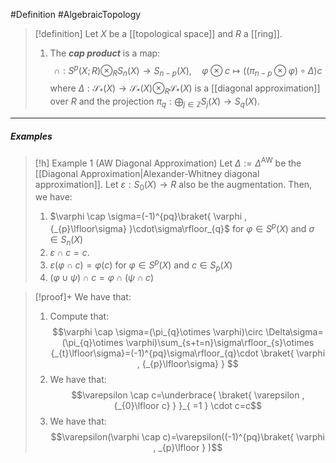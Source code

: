 #Definition #AlgebraicTopology 

> [!definition]
> Let $X$ be a [[topological space]] and $R$ a [[ring]]. 
> 1. The ***cap product*** is a map:$$\cap:S^p(X;R)\otimes_{R}  S_{n}(X)\to S_{n-p}(X),\quad  \varphi \otimes  c\mapsto ((\pi_{n-p}\otimes  \varphi)\circ  \Delta )c$$where $\Delta:\mathcal{S}_{*}(X)\to \mathcal{S}_{*}(X)\otimes_{R}\mathcal{S}_{*}(X)$ is a [[diagonal approximation]] over $R$ and the projection $\pi_{q}:\bigoplus_{j\in \mathbb{Z}}S_{j}(X)\to S_{q}(X)$.

---
##### Examples
> [!h] Example 1 (AW Diagonal Approximation)
> Let $\Delta:=\Delta^\text{AW}$ be the [[Diagonal Approximation|Alexander-Whitney diagonal approximation]]. Let $\varepsilon:S_{0}(X)\to R$ also be the augmentation. Then, we have:
> 1. $\varphi \cap \sigma=(-1)^{pq}\braket{ \varphi , {_{p}\lfloor\sigma} }\cdot\sigma\rfloor_{q}$ for $\varphi\in S^p(X)$ and $\sigma\in S_{n}(X)$
> 2.  $\varepsilon \cap c = c$.
> 3. $\varepsilon(\varphi \cap c)=\varphi(c)$ for $\varphi\in S^p(X)$ and $c\in S_{p}(X)$
> 4. $(\varphi \cup \psi)\cap c=\varphi \cap(\psi \cap c)$

> [!proof]+
> We have that:
> 1. Compute that: $$\varphi \cap \sigma=(\pi_{q}\otimes  \varphi)\circ  \Delta\sigma=(\pi_{q}\otimes  \varphi)\sum_{s+t=n}\sigma\rfloor_{s}\otimes {_{t}\lfloor\sigma}=(-1)^{pq}\sigma\rfloor_{q}\cdot \braket{ \varphi , {_{p}\lfloor\sigma} } $$
> 2. We have that: $$\varepsilon \cap c=\underbrace{ \braket{ \varepsilon , {_{0}\lfloor c} } }_{ =1 } \cdot c=c$$
> 3. We have that: $$\varepsilon(\varphi \cap c)=\varepsilon((-1)^{pq}\braket{ \varphi , _{p}\lfloor  } )$$